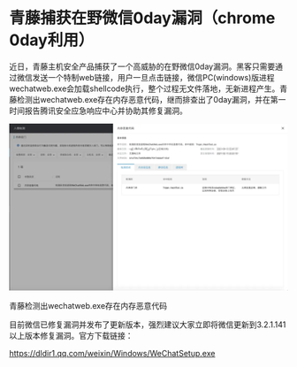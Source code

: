 # 青藤捕获在野微信0day漏洞（chrome 0day利用）
近日，青藤主机安全产品捕获了一个高威胁的在野微信0day漏洞。黑客只需要通过微信发送一个特制web链接，用户一旦点击链接，微信PC(windows)版进程wechatweb.exe会加载shellcode执行，整个过程无文件落地，无新进程产生。青藤检测出wechatweb.exe存在内存恶意代码，继而排查出了0day漏洞，并在第一时间报告腾讯安全应急响应中心并协助其修复漏洞。

![](%E9%9D%92%E8%97%A4%E6%8D%95%E8%8E%B7%E5%9C%A8%E9%87%8E%E5%BE%AE%E4%BF%A10day%E6%BC%8F%E6%B4%9E%EF%BC%88chrome%200day%E5%88%A9%E7%94%A8%EF%BC%89/640wx_fmt%3Djpeg%26tp%3Dwebp%26wxfrom%3D5%26wx_lazy%3D1%26wx_co%3D1.webp)

青藤检测出wechatweb.exe存在内存恶意代码

目前微信已修复漏洞并发布了更新版本，强烈建议大家立即将微信更新到3.2.1.141以上版本修复漏洞。官方下载链接：

https://dldir1.qq.com/weixin/Windows/WeChatSetup.exe